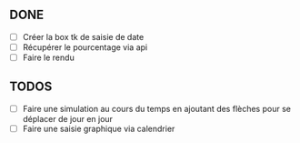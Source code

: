 ## DONE
- [ ] Créer la box tk de saisie de date
- [ ] Récupérer le pourcentage via api
- [ ] Faire le rendu

## TODOS
- [ ] Faire une simulation au cours du temps en ajoutant des flèches pour se déplacer de jour en jour
- [ ] Faire une saisie graphique via calendrier